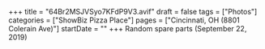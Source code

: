 +++
title = "64Br2MSJVSyo7KFdP9V3.avif"
draft = false
tags = ["Photos"]
categories = ["ShowBiz Pizza Place"]
pages = ["Cincinnati, OH (8801 Colerain Ave)"]
startDate = ""
+++
Random spare parts (September 22, 2019)
